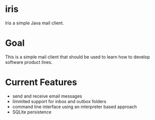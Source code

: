 iris
====

Iris a simple Java mail client.

Goal
=====
This is a simple mail client that should be used to learn how to develop software product lines. 

Current Features
=====
   * send and receive email messages
   * limmited support for inbox and outbox folders
   * command line interface using an interpreter based approach 
   * SQLite persistence

